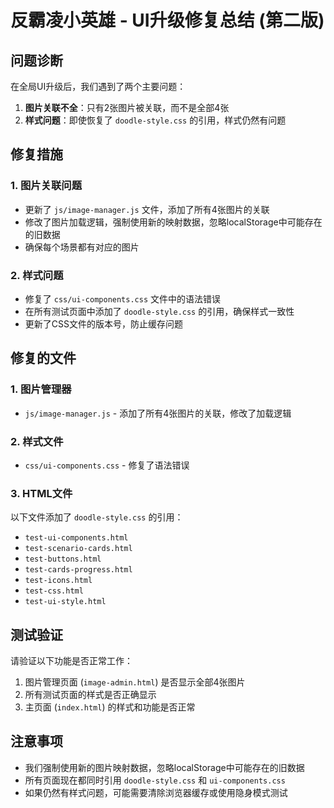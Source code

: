 # 反霸凌小英雄 - UI升级修复总结 (第二版)

## 问题诊断

在全局UI升级后，我们遇到了两个主要问题：

1. **图片关联不全**：只有2张图片被关联，而不是全部4张
2. **样式问题**：即使恢复了 `doodle-style.css` 的引用，样式仍然有问题

## 修复措施

### 1. 图片关联问题

- 更新了 `js/image-manager.js` 文件，添加了所有4张图片的关联
- 修改了图片加载逻辑，强制使用新的映射数据，忽略localStorage中可能存在的旧数据
- 确保每个场景都有对应的图片

### 2. 样式问题

- 修复了 `css/ui-components.css` 文件中的语法错误
- 在所有测试页面中添加了 `doodle-style.css` 的引用，确保样式一致性
- 更新了CSS文件的版本号，防止缓存问题

## 修复的文件

### 1. 图片管理器
- `js/image-manager.js` - 添加了所有4张图片的关联，修改了加载逻辑

### 2. 样式文件
- `css/ui-components.css` - 修复了语法错误

### 3. HTML文件
以下文件添加了 `doodle-style.css` 的引用：
- `test-ui-components.html`
- `test-scenario-cards.html`
- `test-buttons.html`
- `test-cards-progress.html`
- `test-icons.html`
- `test-css.html`
- `test-ui-style.html`

## 测试验证

请验证以下功能是否正常工作：

1. 图片管理页面 (`image-admin.html`) 是否显示全部4张图片
2. 所有测试页面的样式是否正确显示
3. 主页面 (`index.html`) 的样式和功能是否正常

## 注意事项

- 我们强制使用新的图片映射数据，忽略localStorage中可能存在的旧数据
- 所有页面现在都同时引用 `doodle-style.css` 和 `ui-components.css`
- 如果仍然有样式问题，可能需要清除浏览器缓存或使用隐身模式测试